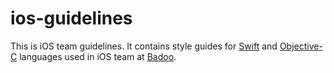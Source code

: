 # ios-guidelines

This is iOS team guidelines. It contains style guides for [Swift](swift/README.md) and [Objective-C](objective-c/README.md) languages used in iOS team at [Badoo](badoo).
